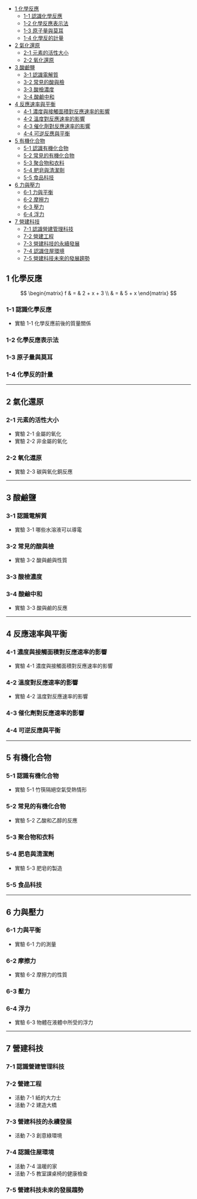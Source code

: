 
<!-- toc orderedList:0 depthFrom:1 depthTo:6 -->

- [1 化學反應](#1-化學反應)
	- [1-1 認識化學反應](#1-1-認識化學反應)
	- [1-2 化學反應表示法](#1-2-化學反應表示法)
	- [1-3 原子量與莫耳](#1-3-原子量與莫耳)
	- [1-4 化學反的計量](#1-4-化學反的計量)
- [2 氣化還原](#2-氣化還原)
	- [2-1 元素的活性大小](#2-1-元素的活性大小)
	- [2-2 氧化還原](#2-2-氧化還原)
- [3 酸鹼鹽](#3-酸鹼鹽)
	- [3-1 認識電解質](#3-1-認識電解質)
	- [3-2 常見的酸與檢](#3-2-常見的酸與檢)
	- [3-3 酸檢濃度](#3-3-酸檢濃度)
	- [3-4 酸鹼中和](#3-4-酸鹼中和)
- [4 反應速率與平衡](#4-反應速率與平衡)
	- [4-1 濃度與接觸面積對反應速率的影響](#4-1-濃度與接觸面積對反應速率的影響)
	- [4-2 溫度對反應速率的影響](#4-2-溫度對反應速率的影響)
	- [4-3 催化劑對反應速率的影響](#4-3-催化劑對反應速率的影響)
	- [4-4 可逆反應與平衡](#4-4-可逆反應與平衡)
- [5 有機化合物](#5-有機化合物)
	- [5-1 認識有機化合物](#5-1-認識有機化合物)
	- [5-2 常見的有機化合物](#5-2-常見的有機化合物)
	- [5-3 聚合物和衣料](#5-3-聚合物和衣料)
	- [5-4 肥皂與清潔劑](#5-4-肥皂與清潔劑)
	- [5-5 食品科技](#5-5-食品科技)
- [6 力與壓力](#6-力與壓力)
	- [6-1 力與平衡](#6-1-力與平衡)
	- [6-2 摩擦力](#6-2-摩擦力)
	- [6-3 壓力](#6-3-壓力)
	- [6-4 浮力](#6-4-浮力)
- [7 營建科技](#7-營建科技)
	- [7-1 認識營建管理科技](#7-1-認識營建管理科技)
	- [7-2 營建工程](#7-2-營建工程)
	- [7-3 營建科技的永續發展](#7-3-營建科技的永續發展)
	- [7-4 認識住屋環境](#7-4-認識住屋環境)
	- [7-5 營建科技未來的發展趨勢](#7-5-營建科技未來的發展趨勢)

<!-- tocstop -->


## 1 化學反應


$$
\begin{matrix}
 f & = & 2 + x + 3 \\
 & = & 5 + x
\end{matrix}
$$


### 1-1 認識化學反應
* 實驗 1-1 化學反應前後的質量關係  
### 1-2 化學反應表示法
### 1-3 原子量與莫耳
### 1-4 化學反的計量

---

## 2 氣化還原
### 2-1 元素的活性大小
* 實驗 2-1 金屬的氧化  
* 實驗 2-2 非金屬的氧化  
### 2-2 氧化還原
* 實驗 2-3 碳與氧化銅反應  

---
## 3 酸鹼鹽
### 3-1 認識電解質
* 實驗 3-1 哪些水溶液可以導電  
### 3-2 常見的酸與檢
* 實驗 3-2 酸與鹼與性質  
### 3-3 酸檢濃度
### 3-4 酸鹼中和
* 實驗 3-3 酸與鹼的反應  
---

## 4 反應速率與平衡
### 4-1 濃度與接觸面積對反應速率的影響
* 實驗 4-1 濃度與接觸面積對反應速率的影響  
### 4-2 溫度對反應速率的影響
* 實驗 4-2 溫度對反應速率的影響  
### 4-3 催化劑對反應速率的影響
### 4-4 可逆反應與平衡

---
## 5 有機化合物
### 5-1 認識有機化合物
* 實驗 5-1 竹筷隔絕空氣受熱情形  
### 5-2 常見的有機化合物
* 實驗 5-2 乙酸和乙醇的反應  
### 5-3 聚合物和衣料
### 5-4 肥皂與清潔劑
* 實驗 5-3 肥皂的製造  
### 5-5 食品科技

---
## 6 力與壓力
### 6-1 力與平衡
* 實驗 6-1 力的測量  
### 6-2 摩擦力
* 實驗 6-2 摩擦力的性質
### 6-3 壓力
### 6-4 浮力
* 實驗 6-3 物體在液體中所受的浮力

---
## 7 營建科技
### 7-1 認識營建管理科技
### 7-2 營建工程
* 活動 7-1 紙的大力士  
* 活動 7-2 建造大橋  
### 7-3 營建科技的永續發展
* 活動 7-3 創意綠環境  
### 7-4 認識住屋環境
* 活動 7-4 溫暖的家  
* 活動 7-5 教室課桌椅的健康檢查  
### 7-5 營建科技未來的發展趨勢

